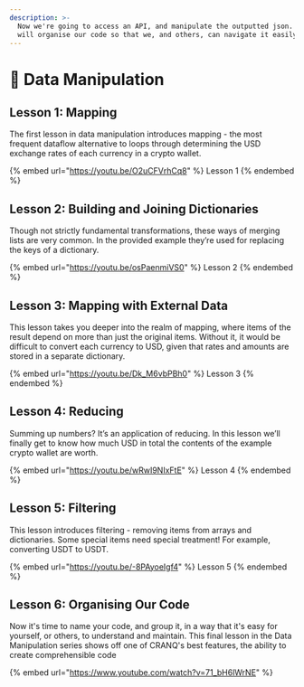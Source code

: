 ```yaml
---
description: >-
  Now we're going to access an API, and manipulate the outputted json.  Then we
  will organise our code so that we, and others, can navigate it easily.
---
```


# 🔀 Data Manipulation

## Lesson 1: Mapping

The first lesson in data manipulation introduces mapping - the most frequent dataflow alternative to loops through determining the USD exchange rates of each currency in a crypto wallet.

{% embed url="https://youtu.be/O2uCFVrhCq8" %}
Lesson 1
{% endembed %}

## Lesson 2: Building and Joining Dictionaries

Though not strictly fundamental transformations, these ways of merging lists are very common. In the provided example they’re used for replacing the keys of a dictionary.

{% embed url="https://youtu.be/osPaenmiVS0" %}
Lesson 2
{% endembed %}

## Lesson 3: Mapping with External Data

This lesson takes you deeper into the realm of mapping, where items of the result depend on more than just the original items. Without it, it would be difficult to convert each currency to USD, given that rates and amounts are stored in a separate dictionary.

{% embed url="https://youtu.be/Dk_M6vbPBh0" %}
Lesson 3
{% endembed %}

## Lesson 4: Reducing

Summing up numbers? It’s an application of reducing. In this lesson we’ll finally get to know how much USD in total the contents of the example crypto wallet are worth.

{% embed url="https://youtu.be/wRwI9NIxFtE" %}
Lesson 4
{% endembed %}

## Lesson 5: Filtering

This lesson introduces filtering - removing items from arrays and dictionaries. Some special items need special treatment! For example, converting USDT to USDT.

{% embed url="https://youtu.be/-8PAyoeIgf4" %}
Lesson 5
{% endembed %}

## Lesson 6:  Organising Our Code

Now it's time to name your code, and group it, in a way that it's  easy for yourself, or others, to understand and maintain.  This final lesson in the Data Manipulation series shows off one of CRANQ's best features, the ability to create comprehensible code

{% embed url="https://www.youtube.com/watch?v=71_bH6lWrNE" %}
